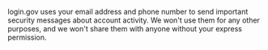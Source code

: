 login.gov uses your email address and phone number to send important security messages about account activity. We won't use them for any other purposes, and we won't share them with anyone without your express permission.
